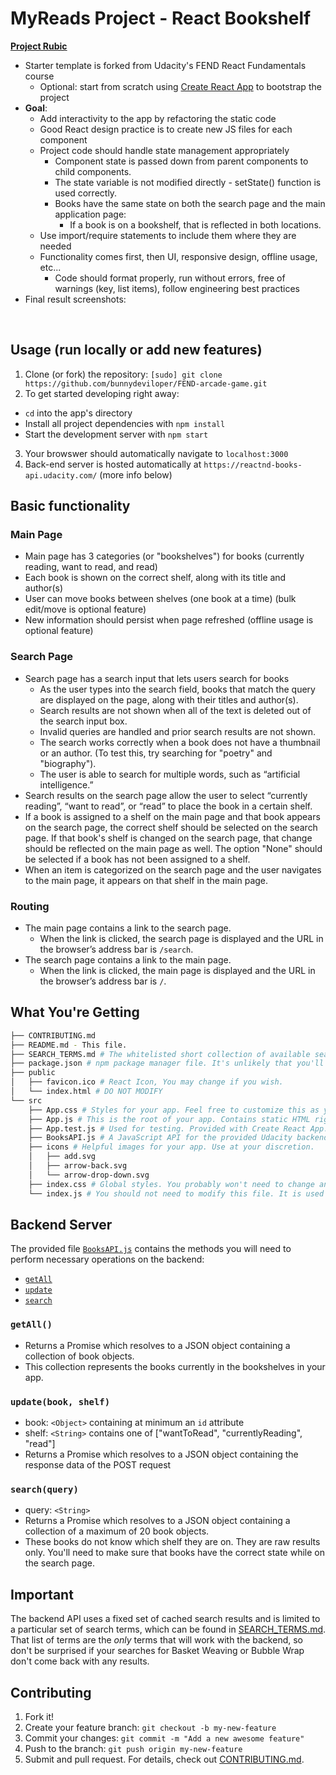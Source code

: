 # MyReads Project - React Bookshelf

[**Project Rubic**](https://review.udacity.com/#!/rubrics/918/view)

* Starter template is forked from Udacity's FEND React Fundamentals course
  * Optional: start from scratch using [Create React App](https://github.com/facebookincubator/create-react-app) to bootstrap the project
* **Goal**:
  * Add interactivity to the app by refactoring the static code
  * Good React design practice is to create new JS files for each component
  * Project code should handle state management appropriately
    * Component state is passed down from parent components to child components.
    * The state variable is not modified directly - setState() function is used correctly.
    * Books have the same state on both the search page and the main application page:
      * If a book is on a bookshelf, that is reflected in both locations.
  * Use import/require statements to include them where they are needed
  * Functionality comes first, then UI, responsive design, offline usage, etc...
    * Code should format properly, run without errors, free of warnings (key, list items), follow engineering best practices
* Final result screenshots:
<img src="" />
<img src="" />

## Usage (run locally or add new features)
1. Clone (or fork) the repository: `[sudo] git clone https://github.com/bunnydeviloper/FEND-arcade-game.git`
2. To get started developing right away:
  * `cd` into the app's directory
  * Install all project dependencies with `npm install`
  * Start the development server with `npm start`
3. Your browswer should automatically navigate to `localhost:3000`
4. Back-end server is hosted automatically at `https://reactnd-books-api.udacity.com/` (more info below)

## Basic functionality
### Main Page
* Main page has 3 categories (or "bookshelves") for books (currently reading, want to read, and read)
* Each book is shown on the correct shelf, along with its title and author(s)
* User can move books between shelves (one book at a time) (bulk edit/move is optional feature)
* New information should persist when page refreshed (offline usage is optional feature)

### Search Page
* Search page has a search input that lets users search for books
  * As the user types into the search field, books that match the query are displayed on the page, along with their titles and author(s).
  * Search results are not shown when all of the text is deleted out of the search input box.
  * Invalid queries are handled and prior search results are not shown.
  * The search works correctly when a book does not have a thumbnail or an author. (To test this, try searching for "poetry" and "biography").
  * The user is able to search for multiple words, such as “artificial intelligence.”
* Search results on the search page allow the user to select “currently reading”, “want to read”, or “read” to place the book in a certain shelf.
* If a book is assigned to a shelf on the main page and that book appears on the search page, the correct shelf should be selected on the search page. If that book's shelf is changed on the search page, that change should be reflected on the main page as well. The option "None" should be selected if a book has not been assigned to a shelf.
* When an item is categorized on the search page and the user navigates to the main page, it appears on that shelf in the main page.

### Routing
* The main page contains a link to the search page.
  * When the link is clicked, the search page is displayed and the URL in the browser’s address bar is `/search`.
* The search page contains a link to the main page.
  * When the link is clicked, the main page is displayed and the URL in the browser’s address bar is `/`.

## What You're Getting
```bash
├── CONTRIBUTING.md
├── README.md - This file.
├── SEARCH_TERMS.md # The whitelisted short collection of available search terms for you to use with your app.
├── package.json # npm package manager file. It's unlikely that you'll need to modify this.
├── public
│   ├── favicon.ico # React Icon, You may change if you wish.
│   └── index.html # DO NOT MODIFY
└── src
    ├── App.css # Styles for your app. Feel free to customize this as you desire.
    ├── App.js # This is the root of your app. Contains static HTML right now.
    ├── App.test.js # Used for testing. Provided with Create React App. Testing is encouraged, but not required.
    ├── BooksAPI.js # A JavaScript API for the provided Udacity backend. Instructions for the methods are below.
    ├── icons # Helpful images for your app. Use at your discretion.
    │   ├── add.svg
    │   ├── arrow-back.svg
    │   └── arrow-drop-down.svg
    ├── index.css # Global styles. You probably won't need to change anything here.
    └── index.js # You should not need to modify this file. It is used for DOM rendering only.
```

## Backend Server

The provided file [`BooksAPI.js`](src/BooksAPI.js) contains the methods you will need to perform necessary operations on the backend:
* [`getAll`](#getall)
* [`update`](#update)
* [`search`](#search)

### `getAll()`
* Returns a Promise which resolves to a JSON object containing a collection of book objects.
* This collection represents the books currently in the bookshelves in your app.

### `update(book, shelf)`
* book: `<Object>` containing at minimum an `id` attribute
* shelf: `<String>` contains one of ["wantToRead", "currentlyReading", "read"]
* Returns a Promise which resolves to a JSON object containing the response data of the POST request

### `search(query)`
* query: `<String>`
* Returns a Promise which resolves to a JSON object containing a collection of a maximum of 20 book objects.
* These books do not know which shelf they are on. They are raw results only. You'll need to make sure that books have the correct state while on the search page.

## Important
The backend API uses a fixed set of cached search results and is limited to a particular set of search terms, which can be found in [SEARCH_TERMS.md](SEARCH_TERMS.md). That list of terms are the _only_ terms that will work with the backend, so don't be surprised if your searches for Basket Weaving or Bubble Wrap don't come back with any results.

## Contributing
1. Fork it!
2. Create your feature branch: `git checkout -b my-new-feature`
3. Commit your changes: `git commit -m "Add a new awesome feature"`
4. Push to the branch: `git push origin my-new-feature`
5. Submit and pull request.
For details, check out [CONTRIBUTING.md](CONTRIBUTING.md).
